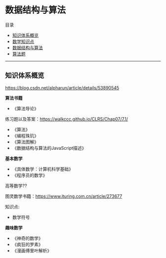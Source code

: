# 数据结构与算法

目录

- [知识体系概览](#知识体系概览)
- [数学知识点](./math.md)
- [数据结构与算法](./DSA)
- [算法题](./jstopic.md)

***

## 知识体系概览

<https://blog.csdn.net/alpharun/article/details/53890545>

**算法书籍**

- 《算法导论》

练习题以及答案：<https://walkccc.github.io/CLRS/Chap07/7.1/>

- 《算法》
- 《编程珠玑》
- 《算法图解》
- 《数据结构与算法的JavaScript描述》

**基本数学**

- 《具体数学：计算机科学基础》
- 《程序员的数学》

高等数学??

图灵数学书籍：<https://www.ituring.com.cn/article/273677>

知识点:

- 数学符号

**趣味数学**

- 《神奇的数学》
- 《疯狂的罗素》
- 《漫画傅里叶解析》
